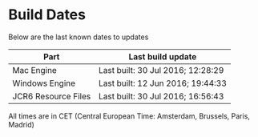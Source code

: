 # Build Dates

Below are the last known dates to updates

Part | Last build update
-----|-----
Mac Engine | Last built: 30 Jul 2016; 12:28:29
Windows Engine | Last built: 12 Jun 2016; 19:44:33
JCR6 Resource Files | Last built: 30 Jul 2016; 16:56:43
All times are in CET (Central European Time: Amsterdam, Brussels, Paris, Madrid)



